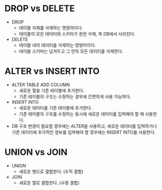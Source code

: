 # DROP vs DELETE
- DROP
  - 테이블 자체를 삭제하는 명령어이다.
  - 테이블의 모든 데이터와 스키마가 완전 삭제, 즉 DB에서 사라진다.
- DELETE
  - 테이블 내의 데이터를 삭제하는 명령어이다.
  - 테이블 스키마는 남겨두고 그 안의 모든 데이터를 삭제한다.


# ALTER vs INSERT INTO
- ALTER TABLE ADD COLUMN
  - 새로운 열을 기존 테이블에 추가한다.
  - 기존 테이블의 구조는 수정하는 경우에 간편하게 사용 가능하다.
- INSERT INTO
  - 새로운 데이터를 기존 테이블에 추가한다.
  - 기존 테이블의 구조를 수정하는 동시에 새로운 데이터를 입력해야 할 때 사용한다.
- DB 구조 변경이 필요할 경우에는 ALTER을 사용하고, 새로운 데이터를 입력하거나 기존 데이터에 추가적인 정보를 입력해야 할 경우에는 INSERT INTO를 사용한다.



# UNION vs JOIN
- UNION
  - 새로운 행으로 결합한다. (수직 결합)
- JOIN
  - 새로운 열로 결합한다. (수평 결합)

